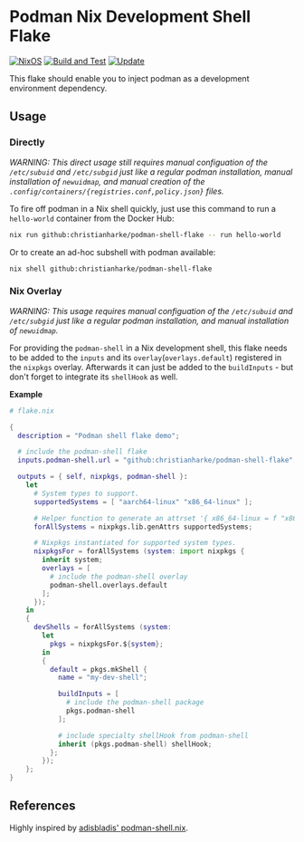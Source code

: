 # Podman Nix Development Shell Flake

[![NixOS][nixos-badge]][nixos]
[![Build and Test][ci-badge]][ci]
[![Update][update-badge]][update]

This flake should enable you to inject podman as a development environment dependency.

## Usage

### Directly

*WARNING: This direct usage still requires manual configuation of the `/etc/subuid` and `/etc/subgid` just like a regular podman installation, manual installation of `newuidmap`, and manual creation of the `.config/containers/{registries.conf,policy.json}` files.*

To fire off podman in a Nix shell quickly, just use this command to run a `hello-world` container
from the Docker Hub:

```bash
nix run github:christianharke/podman-shell-flake -- run hello-world
```

Or to create an ad-hoc subshell with podman available:
```
nix shell github:christianharke/podman-shell-flake
```

### Nix Overlay

*WARNING: This usage requires manual configuation of the `/etc/subuid` and `/etc/subgid` just like a regular podman installation, and manual installation of `newuidmap`.*

For providing the `podman-shell` in a Nix development shell, this flake needs to be added to the
`inputs` and its `overlay`(`overlays.default`) registered in the `nixpkgs` overlay. Afterwards it can just be added to the
`buildInputs` - but don't forget to integrate its `shellHook` as well.

**Example**

```nix
# flake.nix

{
  description = "Podman shell flake demo";

  # include the podman-shell flake
  inputs.podman-shell.url = "github:christianharke/podman-shell-flake";

  outputs = { self, nixpkgs, podman-shell }:
    let
      # System types to support.
      supportedSystems = [ "aarch64-linux" "x86_64-linux" ];

      # Helper function to generate an attrset '{ x86_64-linux = f "x86_64-linux"; ... }'.
      forAllSystems = nixpkgs.lib.genAttrs supportedSystems;

      # Nixpkgs instantiated for supported system types.
      nixpkgsFor = forAllSystems (system: import nixpkgs {
        inherit system;
        overlays = [
          # include the podman-shell overlay
          podman-shell.overlays.default
        ];
      });
    in
    {
      devShells = forAllSystems (system:
        let
          pkgs = nixpkgsFor.${system};
        in
        {
          default = pkgs.mkShell {
            name = "my-dev-shell";

            buildInputs = [
              # include the podman-shell package
              pkgs.podman-shell
            ];

            # include specialty shellHook from podman-shell
            inherit (pkgs.podman-shell) shellHook;
          };
        });
    };
}
```

## References

Highly inspired by [adisbladis' podman-shell.nix](https://gist.github.com/adisbladis/187204cb772800489ee3dac4acdd9947).

[nixos]: https://nixos.org/
[nixos-badge]: https://img.shields.io/badge/NixOS-blue.svg?logo=NixOS&logoColor=white
[ci]: https://github.com/christianharke/podman-shell-flake/actions/workflows/ci.yml
[ci-badge]: https://github.com/christianharke/podman-shell-flake/actions/workflows/ci.yml/badge.svg
[update]: https://github.com/christianharke/podman-shell-flake/actions/workflows/update.yml
[update-badge]: https://github.com/christianharke/podman-shell-flake/actions/workflows/update.yml/badge.svg

